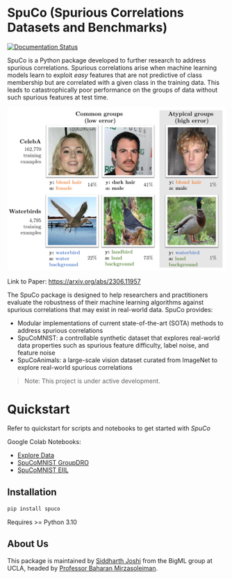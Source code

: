 # SpuCo (Spurious Correlations Datasets and Benchmarks)

[![Documentation Status](https://readthedocs.org/projects/spuco/badge/?version=latest)](https://spuco.readthedocs.io/en/latest/?badge=latest)

SpuCo is a Python package developed to further research to address spurious correlations. Spurious correlations arise when machine learning models learn to exploit *easy* features that are not predictive of class membership but are correlated with a given class in the training data. This leads to catastrophically poor performance on the groups of data without such spurious features at test time.

![Diagram illustrating the spurious correlations problem](docs/source/intro_fig.png)

Link to Paper: https://arxiv.org/abs/2306.11957

The SpuCo package is designed to help researchers and practitioners evaluate the robustness of their machine learning algorithms against spurious correlations that may exist in real-world data. SpuCo provides:

- Modular implementations of current state-of-the-art (SOTA) methods to address spurious correlations
- SpuCoMNIST: a controllable synthetic dataset that explores real-world data properties such as spurious feature difficulty, label noise, and feature noise
- SpuCoAnimals: a large-scale vision dataset curated from ImageNet to explore real-world spurious correlations

> Note: This project is under active development.

# Quickstart

Refer to quickstart for scripts and notebooks to get started with *SpuCo*

Google Colab Notebooks:

- [Explore Data](https://colab.research.google.com/drive/1jwZJ27gTh2t9V3rY6Co-oSIeUvCt3php?authuser=1>)
- [SpuCoMNIST GroupDRO](https://colab.research.google.com/drive/1LXAwbkIt4nryI6K6OYhv7zo3LRNmBCW0?authuser=1>)
- [SpuCoMNIST EIIL](https://colab.research.google.com/drive/1Ut3BCeCV7DFQ2BUF01gqxZwTEJPIh5Cj?authuser=1>)


## Installation

```python
pip install spuco
```

Requires >= Python 3.10

## About Us

This package is maintained by [Siddharth Joshi](https://sjoshi804.github.io/) from the BigML group at UCLA, headed by [Professor Baharan Mirzasoleiman](http://web.cs.ucla.edu/~baharan/group.htm).


